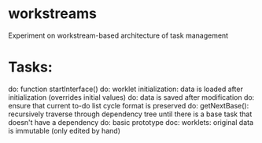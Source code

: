 # workstreams
Experiment on workstream-based architecture of task management




# Tasks:

do: function startInterface()
do: worklet initialization: data is loaded after initialization (overrides initial values)
do: data is saved after modification
do: ensure that current to-do list cycle format is preserved
do: getNextBase(): recursively traverse through dependency tree until there is a base task that doesn't have a dependency
do: basic prototype
doc: worklets: original data is immutable (only edited by hand)
